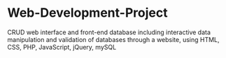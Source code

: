 # Web-Development-Project
CRUD web interface and front-end database including interactive data manipulation and validation of databases through a website, using HTML, CSS, PHP, JavaScript, jQuery, mySQL 
